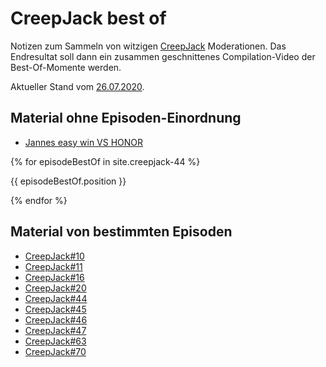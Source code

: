 # CreepJack best of

Notizen zum Sammeln von witzigen [CreepJack](http://creepjack.de) Moderationen. Das Endresultat soll dann ein 
zusammen geschnittenes Compilation-Video der Best-Of-Momente werden.

Aktueller Stand vom [26.07.2020](https://shared-assets.adobe.com/link/05127271-0559-4990-7ffe-658d5b48b66f).

## Material ohne Episoden-Einordnung

* [Jannes easy win VS HONOR](https://www.twitch.tv/rocketbeanstv/clip/ResoluteStylishBobaNerfRedBlaster?filter=clips&range=all&sort=time)

{% for episodeBestOf in site.creepjack-44 %}

{{ episodeBestOf.position }}

{% endfor %}

## Material von bestimmten Episoden

* [CreepJack#10](creepjack-10.md)
* [CreepJack#11](creepjack-11.md)
* [CreepJack#16](creepjack-16.md)
* [CreepJack#20](creepjack-20.md)
* [CreepJack#44](creepjack-44.md)
* [CreepJack#45](creepjack-45.md)
* [CreepJack#46](creepjack-46.md)
* [CreepJack#47](creepjack-47.md)
* [CreepJack#63](creepjack-63.md)
* [CreepJack#70](creepjack-70.md)
